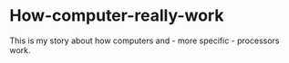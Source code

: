 # How-computer-really-work
This is my story about how computers and - more specific - processors work.
